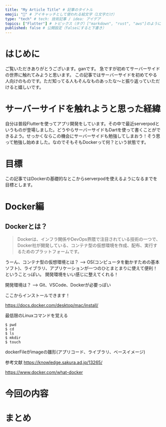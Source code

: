 ```yaml
---
title: "My Article Title" # 記事のタイトル
emoji: "👶" # アイキャッチとして使われる絵文字（1文字だけ）
type: "tech" # tech: 技術記事 / idea: アイデア
topics: ["Flutter"] # トピックス（タグ）["markdown", "rust", "aws"]のように指定する
published: false # 公開設定（falseにすると下書き）
---
```


# はじめに
ご覧いただきありがとうございます。ganです。
急ですが初めてサーバーサイドの世界に触れてみようと思います。
この記事ではサーバーサイドを初めてやる人向けのものです。ただ知ってる人もそんなものあったな〜と振り返っていただけると嬉しいです。

# サーバーサイドを触れようと思った経緯
自分は普段Flutterを使ってアプリ開発をしています。その中で最近serverpodというものが登場しました。どうやらサーバーサイドもDartを使って書くことができるよう。せっかくならこの機会にサーバーサイドも勉強してしまおう！そう思って勉強し始めました。なのでそもそもDockerって何？という状態です。

# 目標
この記事ではDockerの基礎的なとこからserverpodを使えるようになるまでを目標とします。

# Docker編

## Dockerとは？

> Dockerは、インフラ関係やDevOps界隈で注目されている技術の一つで、Docker社が開発している、コンテナ型の仮想環境を作成、配布、実行するためのプラットフォームです。

うーん、コンテナ型の仮想環境とは？
--> OS(コンピュータを動かすための基本ソフト)、ライブラリ、アプリケーションが一つのひとまとまりに使えて便利！ということっぽい。 開発環境をいい感じに整えてくれる！

開発環境は？
--> Git、VSCode、Dockerが必要っぽい

ここからインストールできます！

https://docs.docker.com/desktop/mac/install/

最低限のLinuxコマンドを覚える
```
$ pwd
$ cd
$ ls
$ mkdir
$ touch
```

dockerFileがimageの雛形(アプリコード、ライブラリ、ベースイメージ)


参考文献
https://knowledge.sakura.ad.jp/13265/

https://www.docker.com/what-docker

# 今回の内容

# まとめ

